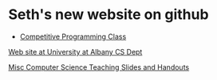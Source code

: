 # Seth's new website on github
- [Competitive Programming Class](CompetitiveProg)


[Web site at University at Albany CS Dept](http://web.archive.org/web/20220109205844/http://www.cs.albany.edu/~sdc/)

[Misc Computer Science Teaching Slides and Handouts](MiscCSSlides)


